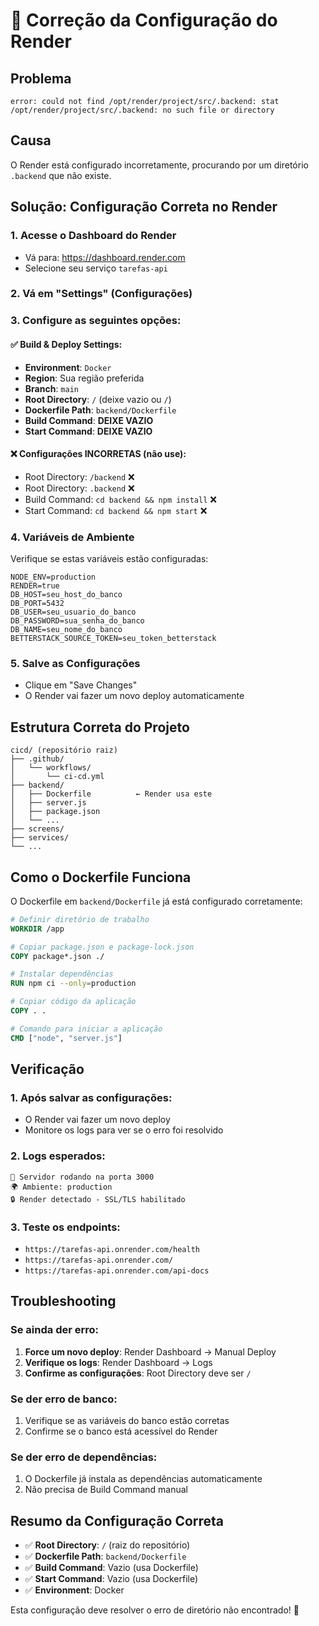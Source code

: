 # 🔧 Correção da Configuração do Render

## Problema
```
error: could not find /opt/render/project/src/.backend: stat /opt/render/project/src/.backend: no such file or directory
```

## Causa
O Render está configurado incorretamente, procurando por um diretório `.backend` que não existe.

## Solução: Configuração Correta no Render

### 1. Acesse o Dashboard do Render
- Vá para: https://dashboard.render.com
- Selecione seu serviço `tarefas-api`

### 2. Vá em "Settings" (Configurações)

### 3. Configure as seguintes opções:

#### ✅ Build & Deploy Settings:
- **Environment**: `Docker`
- **Region**: Sua região preferida
- **Branch**: `main`
- **Root Directory**: `/` (deixe vazio ou `/`)
- **Dockerfile Path**: `backend/Dockerfile`
- **Build Command**: **DEIXE VAZIO**
- **Start Command**: **DEIXE VAZIO**

#### ❌ Configurações INCORRETAS (não use):
- Root Directory: `/backend` ❌
- Root Directory: `.backend` ❌
- Build Command: `cd backend && npm install` ❌
- Start Command: `cd backend && npm start` ❌

### 4. Variáveis de Ambiente
Verifique se estas variáveis estão configuradas:

```
NODE_ENV=production
RENDER=true
DB_HOST=seu_host_do_banco
DB_PORT=5432
DB_USER=seu_usuario_do_banco
DB_PASSWORD=sua_senha_do_banco
DB_NAME=seu_nome_do_banco
BETTERSTACK_SOURCE_TOKEN=seu_token_betterstack
```

### 5. Salve as Configurações
- Clique em "Save Changes"
- O Render vai fazer um novo deploy automaticamente

## Estrutura Correta do Projeto

```
cicd/ (repositório raiz)
├── .github/
│   └── workflows/
│       └── ci-cd.yml
├── backend/
│   ├── Dockerfile          ← Render usa este
│   ├── server.js
│   ├── package.json
│   └── ...
├── screens/
├── services/
└── ...
```

## Como o Dockerfile Funciona

O Dockerfile em `backend/Dockerfile` já está configurado corretamente:

```dockerfile
# Definir diretório de trabalho
WORKDIR /app

# Copiar package.json e package-lock.json
COPY package*.json ./

# Instalar dependências
RUN npm ci --only=production

# Copiar código da aplicação
COPY . .

# Comando para iniciar a aplicação
CMD ["node", "server.js"]
```

## Verificação

### 1. Após salvar as configurações:
- O Render vai fazer um novo deploy
- Monitore os logs para ver se o erro foi resolvido

### 2. Logs esperados:
```
🚀 Servidor rodando na porta 3000
🌍 Ambiente: production
🔒 Render detectado - SSL/TLS habilitado
```

### 3. Teste os endpoints:
- `https://tarefas-api.onrender.com/health`
- `https://tarefas-api.onrender.com/`
- `https://tarefas-api.onrender.com/api-docs`

## Troubleshooting

### Se ainda der erro:
1. **Force um novo deploy**: Render Dashboard → Manual Deploy
2. **Verifique os logs**: Render Dashboard → Logs
3. **Confirme as configurações**: Root Directory deve ser `/`

### Se der erro de banco:
1. Verifique se as variáveis do banco estão corretas
2. Confirme se o banco está acessível do Render

### Se der erro de dependências:
1. O Dockerfile já instala as dependências automaticamente
2. Não precisa de Build Command manual

## Resumo da Configuração Correta

- ✅ **Root Directory**: `/` (raiz do repositório)
- ✅ **Dockerfile Path**: `backend/Dockerfile`
- ✅ **Build Command**: Vazio (usa Dockerfile)
- ✅ **Start Command**: Vazio (usa Dockerfile)
- ✅ **Environment**: Docker

Esta configuração deve resolver o erro de diretório não encontrado! 🚀 